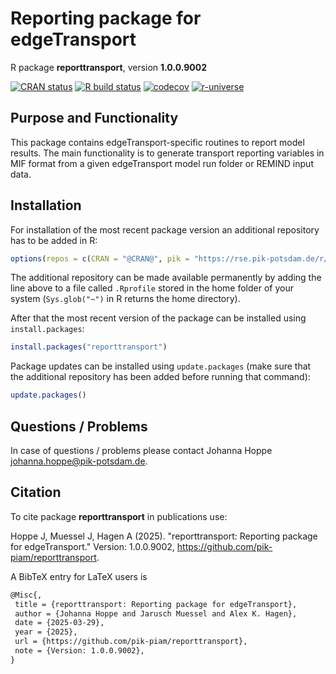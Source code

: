 # Reporting package for edgeTransport

R package **reporttransport**, version **1.0.0.9002**

[![CRAN status](https://www.r-pkg.org/badges/version/reporttransport)](https://cran.r-project.org/package=reporttransport) [![R build status](https://github.com/pik-piam/reporttransport/workflows/check/badge.svg)](https://github.com/pik-piam/reporttransport/actions) [![codecov](https://codecov.io/gh/pik-piam/reporttransport/branch/master/graph/badge.svg)](https://app.codecov.io/gh/pik-piam/reporttransport) [![r-universe](https://pik-piam.r-universe.dev/badges/reporttransport)](https://pik-piam.r-universe.dev/builds)

## Purpose and Functionality

This package contains edgeTransport-specific routines to
    report model results. The main functionality is to generate transport
    reporting variables in MIF format from a given edgeTransport model run
    folder or REMIND input data.


## Installation

For installation of the most recent package version an additional repository has to be added in R:

```r
options(repos = c(CRAN = "@CRAN@", pik = "https://rse.pik-potsdam.de/r/packages"))
```
The additional repository can be made available permanently by adding the line above to a file called `.Rprofile` stored in the home folder of your system (`Sys.glob("~")` in R returns the home directory).

After that the most recent version of the package can be installed using `install.packages`:

```r 
install.packages("reporttransport")
```

Package updates can be installed using `update.packages` (make sure that the additional repository has been added before running that command):

```r 
update.packages()
```

## Questions / Problems

In case of questions / problems please contact Johanna Hoppe <johanna.hoppe@pik-potsdam.de>.

## Citation

To cite package **reporttransport** in publications use:

Hoppe J, Muessel J, Hagen A (2025). "reporttransport: Reporting package for edgeTransport." Version: 1.0.0.9002, <https://github.com/pik-piam/reporttransport>.

A BibTeX entry for LaTeX users is

 ```latex
@Misc{,
  title = {reporttransport: Reporting package for edgeTransport},
  author = {Johanna Hoppe and Jarusch Muessel and Alex K. Hagen},
  date = {2025-03-29},
  year = {2025},
  url = {https://github.com/pik-piam/reporttransport},
  note = {Version: 1.0.0.9002},
}
```
